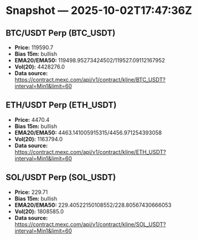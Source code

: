 # Snapshot — 2025-10-02T17:47:36Z

## BTC/USDT Perp (BTC_USDT)
- **Price:** 119590.7
- **Bias 15m:** bullish
- **EMA20/EMA50:** 119498.95273424502/119527.09112167952
- **Vol(20):** 4428276.0
- **Data source:** https://contract.mexc.com/api/v1/contract/kline/BTC_USDT?interval=Min1&limit=60

## ETH/USDT Perp (ETH_USDT)
- **Price:** 4470.4
- **Bias 15m:** bullish
- **EMA20/EMA50:** 4463.141005915315/4456.971254393058
- **Vol(20):** 1163794.0
- **Data source:** https://contract.mexc.com/api/v1/contract/kline/ETH_USDT?interval=Min1&limit=60

## SOL/USDT Perp (SOL_USDT)
- **Price:** 229.71
- **Bias 15m:** bullish
- **EMA20/EMA50:** 229.40522150108552/228.80567430666053
- **Vol(20):** 1808585.0
- **Data source:** https://contract.mexc.com/api/v1/contract/kline/SOL_USDT?interval=Min1&limit=60
